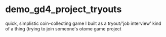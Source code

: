 # demo_gd4_project_tryouts
quick, simplistic coin-collecting game I built as a tryout/'job interview' kind of a thing (trying to join someone's otome game project
